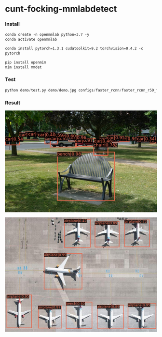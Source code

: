 # cunt-focking-mmlabdetect
### Install

```
conda create -n openmmlab python=3.7 -y
conda activate openmmlab
```

```
conda install pytorch=1.3.1 cudatoolkit=9.2 torchvision=0.4.2 -c pytorch
```

```
pip install openmim
mim install mmdet
```

### Test

```python
python demo/test.py demo/demo.jpg configs/faster_rcnn/faster_rcnn_r50_fpn_1x_coco.py checkpoints/faster_rcnn_r50_fpn_1x_coco_20200130-047c8118.pth
```

### Result

![result](./figs/result.jpg)

<img src="./figs/result1.jpg" alt="result1" style="zoom:67%;" />
